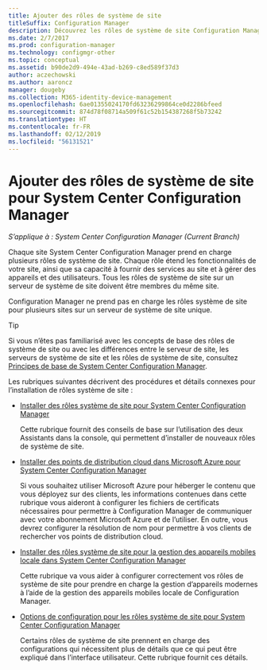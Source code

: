 ```yaml
---
title: Ajouter des rôles de système de site
titleSuffix: Configuration Manager
description: Découvrez les rôles de système de site Configuration Manager et apprenez à les ajouter pour étendre les fonctionnalités de votre site.
ms.date: 2/7/2017
ms.prod: configuration-manager
ms.technology: configmgr-other
ms.topic: conceptual
ms.assetid: b90de2d9-494e-43ad-b269-c8ed589f37d3
author: aczechowski
ms.author: aaroncz
manager: dougeby
ms.collection: M365-identity-device-management
ms.openlocfilehash: 6ae01355024170fd63236299864ce0d2286bfeed
ms.sourcegitcommit: 874d78f08714a509f61c52b154387268f5b73242
ms.translationtype: HT
ms.contentlocale: fr-FR
ms.lasthandoff: 02/12/2019
ms.locfileid: "56131521"
---
```

# <a name="add-site-system-roles-for-system-center-configuration-manager"></a>Ajouter des rôles de système de site pour System Center Configuration Manager

*S’applique à : System Center Configuration Manager (Current Branch)*

Chaque site System Center Configuration Manager prend en charge plusieurs rôles de système de site. Chaque rôle étend les fonctionnalités de votre site, ainsi que sa capacité à fournir des services au site et à gérer des appareils et des utilisateurs. Tous les rôles de système de site sur un serveur de système de site doivent être membres du même site.   

Configuration Manager ne prend pas en charge les rôles système de site pour plusieurs sites sur un serveur de système de site unique.  

> [!TIP]  
>  Si vous n’êtes pas familiarisé avec les concepts de base des rôles de système de site ou avec les différences entre le serveur de site, les serveurs de système de site et les rôles de système de site, consultez [Principes de base de System Center Configuration Manager](../../../../core/understand/fundamentals.md).  

 Les rubriques suivantes décrivent des procédures et détails connexes pour l’installation de rôles système de site :  

-   [Installer des rôles système de site pour System Center Configuration Manager](../../../../core/servers/deploy/configure/install-site-system-roles.md)  

     Cette rubrique fournit des conseils de base sur l’utilisation des deux Assistants dans la console, qui permettent d’installer de nouveaux rôles de système de site.  

-   [Installer des points de distribution cloud dans Microsoft Azure pour System Center Configuration Manager](../../../../core/servers/deploy/configure/install-cloud-based-distribution-points-in-microsoft-azure.md)  

    Si vous souhaitez utiliser Microsoft Azure pour héberger le contenu que vous déployez sur des clients, les informations contenues dans cette rubrique vous aideront à configurer les fichiers de certificats nécessaires pour permettre à Configuration Manager de communiquer avec votre abonnement Microsoft Azure et de l’utiliser. En outre, vous devrez configurer la résolution de nom pour permettre à vos clients de rechercher vos points de distribution cloud.  

-   [Installer des rôles système de site pour la gestion des appareils mobiles locale dans System Center Configuration Manager](../../../../mdm/get-started/install-site-system-roles-for-on-premises-mdm.md)  

     Cette rubrique va vous aider à configurer correctement vos rôles de système de site pour prendre en charge la gestion d’appareils modernes à l’aide de la gestion des appareils mobiles locale de Configuration Manager.  

-   [Options de configuration pour les rôles système de site pour System Center Configuration Manager](../../../../core/servers/deploy/configure/configuration-options-for-site-system-roles.md)  

     Certains rôles de système de site prennent en charge des configurations qui nécessitent plus de détails que ce qui peut être expliqué dans l’interface utilisateur. Cette rubrique fournit ces détails.  

